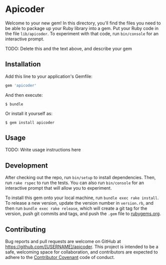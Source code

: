 # Apicoder

Welcome to your new gem! In this directory, you'll find the files you need to be able to package up your Ruby library into a gem. Put your Ruby code in the file `lib/apicoder`. To experiment with that code, run `bin/console` for an interactive prompt.

TODO: Delete this and the text above, and describe your gem

## Installation

Add this line to your application's Gemfile:

```ruby
gem 'apicoder'
```

And then execute:

    $ bundle

Or install it yourself as:

    $ gem install apicoder

## Usage

TODO: Write usage instructions here

## Development

After checking out the repo, run `bin/setup` to install dependencies. Then, run `rake rspec` to run the tests. You can also run `bin/console` for an interactive prompt that will allow you to experiment.

To install this gem onto your local machine, run `bundle exec rake install`. To release a new version, update the version number in `version.rb`, and then run `bundle exec rake release`, which will create a git tag for the version, push git commits and tags, and push the `.gem` file to [rubygems.org](https://rubygems.org).

## Contributing

Bug reports and pull requests are welcome on GitHub at https://github.com/[USERNAME]/apicoder. This project is intended to be a safe, welcoming space for collaboration, and contributors are expected to adhere to the [Contributor Covenant](contributor-covenant.org) code of conduct.

